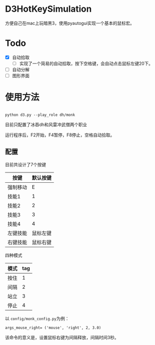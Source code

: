 # D3HotKeySimulation

方便自己在mac上玩暗黑3，使用pyautogui实现一个基本的鼠标宏。

# Todo

* [X] 自动拾取
  * [ ] 实现了一个简易的自动拾取，按下空格键，会自动点击鼠标左键20下。
* [ ] 自动分解
* [ ] 图形界面

# 使用方法

```

python d3.py --play_role dh/monk
```

目前只配置了冰吞dh和风雷冲武僧两个职业

运行程序后，F2开始，F4暂停，F8停止，空格自动拾取。

## 配置

目前共设计了7个按键

| 按键     | 默认按键 |
| -------- | -------- |
| 强制移动 | E        |
| 技能1    | 1        |
| 技能2    | 2        |
| 技能3    | 3        |
| 技能4    | 4        |
| 左键技能 | 鼠标左键 |
| 右键技能 | 鼠标右键 |

四种模式

| 模式 | tag |
| ---- | --- |
| 按住 | 1   |
| 间隔 | 2   |
| 站立 | 3   |
| 停止 | 4   |

以 `config/monk_config.py`为例：

`args_mouse_right= ('mouse', 'right', 2, 3.0)`

该命令的意义是，设置鼠标右键为间隔释放，间隔时间3秒。
